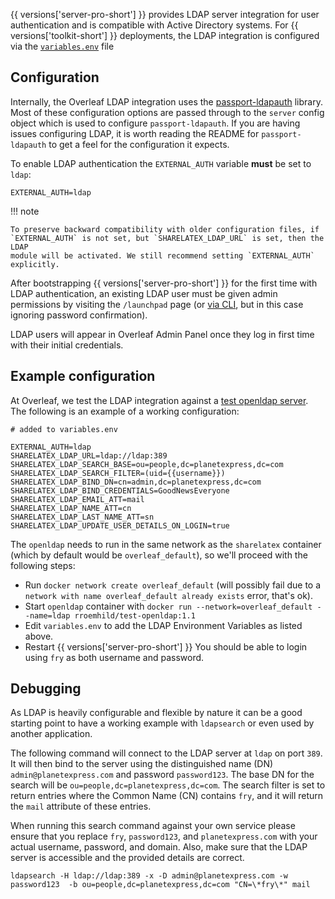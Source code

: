 {{ versions['server-pro-short'] }} provides LDAP server integration for user authentication and is compatible with Active Directory systems. For {{ versions['toolkit-short'] }} deployments, the LDAP integration is configured via the [`variables.env`](/configuration/overleaf-toolkit#the-variablesenv-file) file

## Configuration

Internally, the Overleaf LDAP integration uses the [passport-ldapauth](https://github.com/vesse/passport-ldapauth) library. Most of these configuration options are passed through to the `server` config object which is used to configure `passport-ldapauth`. If you are having issues configuring LDAP, it is worth reading the README for `passport-ldapauth` to get a feel for the configuration it expects.

To enable LDAP authentication the `EXTERNAL_AUTH` variable **must** be set to `ldap`:

```
EXTERNAL_AUTH=ldap
```

!!! note

    To preserve backward compatibility with older configuration files, if `EXTERNAL_AUTH` is not set, but `SHARELATEX_LDAP_URL` is set, then the LDAP
    module will be activated. We still recommend setting `EXTERNAL_AUTH` explicitly.

After bootstrapping {{ versions['server-pro-short'] }} for the first time with LDAP authentication, an existing LDAP user must be given admin permissions by visiting the `/launchpad` page (or [via CLI](https://github.com/overleaf/overleaf/wiki/Creating-and-managing-users#creating-the-first-admin-user), but in this case ignoring password confirmation). 

LDAP users will appear in Overleaf Admin Panel once they log in first time with their initial credentials.

## Example configuration ##

At Overleaf, we test the LDAP integration against a [test openldap server](https://github.com/rroemhild/docker-test-openldap). The following is an example of a working configuration:

```
# added to variables.env

EXTERNAL_AUTH=ldap
SHARELATEX_LDAP_URL=ldap://ldap:389
SHARELATEX_LDAP_SEARCH_BASE=ou=people,dc=planetexpress,dc=com
SHARELATEX_LDAP_SEARCH_FILTER=(uid={{username}})
SHARELATEX_LDAP_BIND_DN=cn=admin,dc=planetexpress,dc=com
SHARELATEX_LDAP_BIND_CREDENTIALS=GoodNewsEveryone
SHARELATEX_LDAP_EMAIL_ATT=mail
SHARELATEX_LDAP_NAME_ATT=cn
SHARELATEX_LDAP_LAST_NAME_ATT=sn
SHARELATEX_LDAP_UPDATE_USER_DETAILS_ON_LOGIN=true
```

The `openldap` needs to run in the same network as the `sharelatex` container (which by default would be `overleaf_default`), so we'll proceed with the following steps:

- Run `docker network create overleaf_default` (will possibly fail due to a `network with name overleaf_default already exists` error, that's ok).
- Start `openldap` container with `docker run --network=overleaf_default --name=ldap rroemhild/test-openldap:1.1`
- Edit `variables.env` to add the LDAP Environment Variables as listed above.
- Restart {{ versions['server-pro-short'] }} 
You should be able to login using `fry` as both username and password.

## Debugging ##

As LDAP is heavily configurable and flexible by nature it can be a good starting point to have a working example with `ldapsearch` or even used by another application.

The following command will connect to the LDAP server at `ldap` on port `389`. It will then bind to the server using the distinguished name (DN) `admin@planetexpress.com` and password `password123`. The base DN for the search will be `ou=people,dc=planetexpress,dc=com`. The search filter is set to return entries where the Common Name (CN) contains `fry`, and it will return the `mail` attribute of these entries. 

When running this search command against your own service please ensure that you replace `fry`, `password123`, and `planetexpress.com` with your actual username, password, and domain. Also, make sure that the LDAP server is accessible and the provided details are correct.

```
ldapsearch -H ldap://ldap:389 -x -D admin@planetexpress.com -w password123  -b ou=people,dc=planetexpress,dc=com "CN=\*fry\*" mail
```